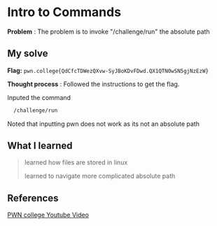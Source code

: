 
# Intro to Commands 

**Problem** : The problem is to invoke  "/challenge/run"
the absolute path 
## My solve

**Flag:** `pwn.college{QdCfcTDWezQXvw-SyJBoKDvFDwd.QX1QTN0wSN5gjNzEzW}`

**Thought process** :   Followed the instructions to get the flag.

Inputed the command
```bash
  /challenge/run

```
Noted that inputting pwn does not work as its not  an absolute path

## What I learned
> learned  how files are stored in linux
>
> 
> learned to navigate more complicated absolute path 
> 

## References 
[PWN college Youtube Video](https://youtu.be/b67Jq6IZ3U8?list=PL-ymxv0nOtqqRAz1x90vxNbhmSkeYxHVC)
